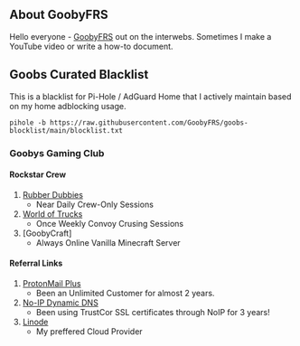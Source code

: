 ## About GoobyFRS
Hello everyone - [GoobyFRS](https://linktr.ee/goobyfrs) out on the interwebs. Sometimes I make a YouTube video or write a how-to document.

## Goobs Curated Blacklist
This is a blacklist for Pi-Hole / AdGuard Home that I actively maintain based on my home adblocking usage. 
```
pihole -b https://raw.githubusercontent.com/GoobyFRS/goobs-blocklist/main/blocklist.txt
```

### Goobys Gaming Club
#### Rockstar Crew
1. [Rubber Dubbies](https://socialclub.rockstargames.com/crew/rubber_dubbys/wall) 
    - Near Daily Crew-Only Sessions
2. [World of Trucks](https://www.worldoftrucks.com/en/profile/154371)
    - Once Weekly Convoy Crusing Sessions
3. [GoobyCraft]
    - Always Online Vanilla Minecraft Server

#### Referral Links
1. [ProtonMail Plus](https://pr.tn/ref/9E1AC5Q1T3Z0)
    - Been an Unlimited Customer for almost 2 years.
2. [No-IP Dynamic DNS](https://www.noip.com/?fpr=p0dcn)
    - Been using TrustCor SSL certificates through NoIP for 3 years!
3. [Linode](https://www.linode.com/lp/refer/?r=d46f7cf236f69208c12b9ebc684046a2f8516247)
    - My preffered Cloud Provider

